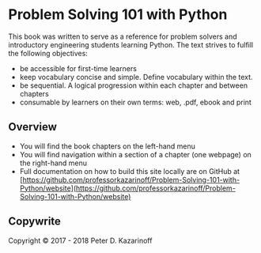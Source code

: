 
# Problem Solving 101 with Python

This book was written to serve as a reference for problem solvers and introductory engineering students learning Python. The text strives to fulfill the following objectives:
 
 * be accessible for first-time learners
 * keep vocabulary concise and simple. Define vocabulary within the text.
 * be sequential. A logical progression within each chapter and between chapters
 * consumable by learners on their own terms: web, .pdf, ebook and print

## Overview

* You will find the book chapters on the left-hand menu
* You will find navigation within a section of a chapter (one webpage) on the right-hand menu
* Full documentation on how to build this site locally are on GitHub at [https://github.com/professorkazarinoff/Problem-Solving-101-with-Python/website](https://github.com/professorkazarinoff/Problem-Solving-101-with-Python/website)

## Copywrite

Copyright &copy; 2017 - 2018 Peter D. Kazarinoff
